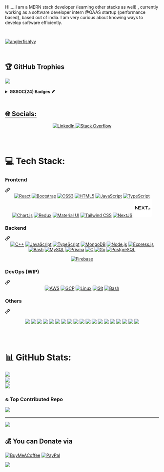 
HI.....I am a MERN stack developer (learning other stacks as well) ,  currently working as a software developer intern @QAAS startup {performance based}, based out of india. I am very curious about knowing ways to develop software efficiently. 

<br/>

<a target="_blank" rel="noopener noreferrer nofollow" href="https://camo.githubusercontent.com/7387babf8ee37d9beb268f4c19565d01cafd5d195172f87cd914b1abf6ed4610/68747470733a2f2f6b6f6d617265762e636f6d2f67687076632f3f757365726e616d653d6a696e64616c70726979616e736875313031266c6162656c3d50726f66696c65253230766965777326636f6c6f723d306537356236267374796c653d666c6174"><img src="https://camo.githubusercontent.com/7387babf8ee37d9beb268f4c19565d01cafd5d195172f87cd914b1abf6ed4610/68747470733a2f2f6b6f6d617265762e636f6d2f67687076632f3f757365726e616d653d6a696e64616c70726979616e736875313031266c6162656c3d50726f66696c65253230766965777326636f6c6f723d306537356236267374796c653d666c6174" alt="anglerfishlyy" data-canonical-src="https://komarev.com/ghpvc/?username=anglerfishlyy&amp;label=Profile%20views&amp;color=0e75b6&amp;style=flat" style="max-width: 100%;"></a>

<br/>

## 🏆 GitHub Trophies
![](https://github-profile-trophy.vercel.app/?username=anglerfishlyy&theme=gruvbox&no-frame=false&no-bg=true&margin-w=4)

<details>	
 <summary><b>GSSOC(24) Badges 🪶</b></summary><br>
<div style='display:flex; align-items:center; gap: 10px;' align='center'><a href="https://gssoc.girlscript.tech/leaderboard">
<img src="https://raw.githubusercontent.com/girlscript/gssoc-website-new/main/public/badges/postman.png" width="100px" height="100px" />
   <img src="https://github.com/girlscript/gssoc-website-new/blob/main/public/badges/1.png" width="100px" height="100px" />
  <img src="https://github.com/girlscript/gssoc-website-new/blob/main/public/badges/2.png" width="100px" height="100px" />
  <img src="https://github.com/girlscript/gssoc-website-new/blob/main/public/badges/3.png" width="100px" height="100px" />
 
</div>

</details>

<br/>

## 🌐 Socials:

<p align="center">
  <a href="https://linkedin.com/in/kavya-s-7ab889311">
    <img src="https://img.shields.io/badge/LinkedIn-%230077B5.svg?logo=linkedin&logoColor=white" alt="LinkedIn" />
  </a>
  <a href="https://stackoverflow.com/users/28338641">
    <img src="https://img.shields.io/badge/-Stackoverflow-FE7A16?logo=stack-overflow&logoColor=white" alt="Stack Overflow" />
  </a>
</p>


<br/>
<br/>

# 💻 Tech Stack:

<td valign="top" width="33%">
<div class="markdown-heading" dir="auto"><h3 class="heading-element" dir="auto">Frontend</h3><a id="user-content-frontend" class="anchor" aria-label="Permalink: Frontend" href="#frontend"><svg class="octicon octicon-link" viewBox="0 0 16 16" version="1.1" width="16" height="16" aria-hidden="true"><path d="m7.775 3.275 1.25-1.25a3.5 3.5 0 1 1 4.95 4.95l-2.5 2.5a3.5 3.5 0 0 1-4.95 0 .751.751 0 0 1 .018-1.042.751.751 0 0 1 1.042-.018 1.998 1.998 0 0 0 2.83 0l2.5-2.5a2.002 2.002 0 0 0-2.83-2.83l-1.25 1.25a.751.751 0 0 1-1.042-.018.751.751 0 0 1-.018-1.042Zm-4.69 9.64a1.998 1.998 0 0 0 2.83 0l1.25-1.25a.751.751 0 0 1 1.042.018.751.751 0 0 1 .018 1.042l-1.25 1.25a3.5 3.5 0 1 1-4.95-4.95l2.5-2.5a3.5 3.5 0 0 1 4.95 0 .751.751 0 0 1-.018 1.042.751.751 0 0 1-1.042.018 1.998 1.998 0 0 0-2.83 0l-2.5 2.5a1.998 1.998 0 0 0 0 2.83Z"></path></svg></a></div>
<div align="center" dir="auto">  
<a href="https://reactjs.org/" rel="nofollow"><img src="https://camo.githubusercontent.com/cc4e0bd91b89404a61e0f207ea47434aeb615edec6d4f6bcb7523680d64ea06b/68747470733a2f2f70726f66696c696e61746f722e7269736861762e6465762f736b696c6c732d6173736574732f72656163742d6f726967696e616c2d776f72646d61726b2e737667" alt="React" height="50" data-canonical-src="https://profilinator.rishav.dev/skills-assets/react-original-wordmark.svg" style="max-width: 100%;"></a>  
<a href="https://getbootstrap.com/docs/3.4/javascript/" rel="nofollow"><img src="https://camo.githubusercontent.com/2f576032cf198fdb1a04208f5d796b70174014d17cc6ae5e075342262497591d/68747470733a2f2f70726f66696c696e61746f722e7269736861762e6465762f736b696c6c732d6173736574732f626f6f7473747261702d706c61696e2e737667" alt="Bootstrap" height="50" data-canonical-src="https://profilinator.rishav.dev/skills-assets/bootstrap-plain.svg" style="max-width: 100%;"></a>  
<a href="https://www.w3schools.com/css/" rel="nofollow"><img src="https://camo.githubusercontent.com/d25674e2b5a2c6cc104bd3c1eedab1823d4f8c27cfbd4f36487b140a4e583c4d/68747470733a2f2f70726f66696c696e61746f722e7269736861762e6465762f736b696c6c732d6173736574732f637373332d6f726967696e616c2d776f72646d61726b2e737667" alt="CSS3" height="50" data-canonical-src="https://profilinator.rishav.dev/skills-assets/css3-original-wordmark.svg" style="max-width: 100%;"></a>  
<a href="https://en.wikipedia.org/wiki/HTML5" rel="nofollow"><img src="https://camo.githubusercontent.com/5206020f736992bcb8c69db0378b675c6a0bc868c1d7d7bcb6605bfbbde8ad2b/68747470733a2f2f70726f66696c696e61746f722e7269736861762e6465762f736b696c6c732d6173736574732f68746d6c352d6f726967696e616c2d776f72646d61726b2e737667" alt="HTML5" height="50" data-canonical-src="https://profilinator.rishav.dev/skills-assets/html5-original-wordmark.svg" style="max-width: 100%;"></a>  
<a href="https://www.javascript.com/" rel="nofollow"><img src="https://camo.githubusercontent.com/65e0cf3127cd71af7cf9e4da84a7370bbd445bb949ba9fbb06ee0d3dc7a634fb/68747470733a2f2f70726f66696c696e61746f722e7269736861762e6465762f736b696c6c732d6173736574732f6a6176617363726970742d6f726967696e616c2e737667" alt="JavaScript" height="50" data-canonical-src="https://profilinator.rishav.dev/skills-assets/javascript-original.svg" style="max-width: 100%;"></a>  
<a href="https://www.typescriptlang.org/" rel="nofollow"><img src="https://camo.githubusercontent.com/405525dbbd6a7d294daac1e8d7854f67b776d254ce3156010739a49c58983d50/68747470733a2f2f70726f66696c696e61746f722e7269736861762e6465762f736b696c6c732d6173736574732f747970657363726970742d6f726967696e616c2e737667" alt="TypeScript" height="50" data-canonical-src="https://profilinator.rishav.dev/skills-assets/typescript-original.svg" style="max-width: 100%;"></a>  
<a href="https://www.chartjs.org/" rel="nofollow"><img src="https://camo.githubusercontent.com/683949028c376cab1cf538562095710025584629a46613667f4a3d03d140cfab/68747470733a2f2f70726f66696c696e61746f722e7269736861762e6465762f736b696c6c732d6173736574732f6c6f676f2d7469746c652e737667" alt="Chart.js" height="50" data-canonical-src="https://profilinator.rishav.dev/skills-assets/logo-title.svg" style="max-width: 100%;"></a>  
<a href="https://redux.js.org/" rel="nofollow"><img src="https://camo.githubusercontent.com/b04f52b402c63da4993ebbd48923b8fb542932798d655f859872778a72d97966/68747470733a2f2f70726f66696c696e61746f722e7269736861762e6465762f736b696c6c732d6173736574732f72656475782d6f726967696e616c2e737667" alt="Redux" height="50" data-canonical-src="https://profilinator.rishav.dev/skills-assets/redux-original.svg" style="max-width: 100%;"></a>  
<a href="https://mui.com/" rel="nofollow"><img src="https://camo.githubusercontent.com/256921c934d61b818e412e897169a1d4c16fdeddfe7d039d94836c428aaa8c7a/68747470733a2f2f70726f66696c696e61746f722e7269736861762e6465762f736b696c6c732d6173736574732f6d75692e706e67" alt="Material UI" height="50" data-canonical-src="https://profilinator.rishav.dev/skills-assets/mui.png" style="max-width: 100%;"></a>  
<a href="https://www.tailwindcss.com/" rel="nofollow"><img src="https://camo.githubusercontent.com/1b58f0c0a4e2a2dc890c26e23c69e0489b9baa82e722a1f712da8a53827826fd/68747470733a2f2f70726f66696c696e61746f722e7269736861762e6465762f736b696c6c732d6173736574732f7461696c77696e646373732e737667" alt="Tailwind CSS" height="50" data-canonical-src="https://profilinator.rishav.dev/skills-assets/tailwindcss.svg" style="max-width: 100%;"></a>  
<a href="https://nextjs.org/" rel="nofollow"><img src="https://camo.githubusercontent.com/ce8693d0cf1d18d00424257f2610b1a5f31d97482276c1b7e14c84103aa767cc/68747470733a2f2f70726f66696c696e61746f722e7269736861762e6465762f736b696c6c732d6173736574732f6e6578746a732e706e67" alt="NextJS" height="50" data-canonical-src="https://profilinator.rishav.dev/skills-assets/nextjs.png" style="max-width: 100%;"></a>  
 <a href="https://nextjs.org/" rel="nofollow">
  <img src="https://raw.githubusercontent.com/devicons/devicon/master/icons/nextjs/nextjs-original-wordmark.svg" alt="Next.js" height="50" style="max-width: 100%; background-color: white; padding: 5px; border-radius: 5px;">
</a>


</div>
</td>

<td valign="top" width="33%">
<div class="markdown-heading" dir="auto"><h3 class="heading-element" dir="auto">Backend</h3><a id="user-content-backend" class="anchor" aria-label="Permalink: Backend" href="#backend"><svg class="octicon octicon-link" viewBox="0 0 16 16" version="1.1" width="16" height="16" aria-hidden="true"><path d="m7.775 3.275 1.25-1.25a3.5 3.5 0 1 1 4.95 4.95l-2.5 2.5a3.5 3.5 0 0 1-4.95 0 .751.751 0 0 1 .018-1.042.751.751 0 0 1 1.042-.018 1.998 1.998 0 0 0 2.83 0l2.5-2.5a2.002 2.002 0 0 0-2.83-2.83l-1.25 1.25a.751.751 0 0 1-1.042-.018.751.751 0 0 1-.018-1.042Zm-4.69 9.64a1.998 1.998 0 0 0 2.83 0l1.25-1.25a.751.751 0 0 1 1.042.018.751.751 0 0 1 .018 1.042l-1.25 1.25a3.5 3.5 0 1 1-4.95-4.95l2.5-2.5a3.5 3.5 0 0 1 4.95 0 .751.751 0 0 1-.018 1.042.751.751 0 0 1-1.042.018 1.998 1.998 0 0 0-2.83 0l-2.5 2.5a1.998 1.998 0 0 0 0 2.83Z"></path></svg></a></div>
<div align="center" dir="auto">  
<a href="https://www.cplusplus.com/" rel="nofollow"><img src="https://camo.githubusercontent.com/787f832432b234fc1cef735a0be2e0ac8de34196965c7821fba9ad6f3c43cad6/68747470733a2f2f70726f66696c696e61746f722e7269736861762e6465762f736b696c6c732d6173736574732f63706c7573706c75732d6f726967696e616c2e737667" alt="C++" height="50" data-canonical-src="https://profilinator.rishav.dev/skills-assets/cplusplus-original.svg" style="max-width: 100%;"></a>  
<a href="https://www.javascript.com/" rel="nofollow"><img src="https://camo.githubusercontent.com/65e0cf3127cd71af7cf9e4da84a7370bbd445bb949ba9fbb06ee0d3dc7a634fb/68747470733a2f2f70726f66696c696e61746f722e7269736861762e6465762f736b696c6c732d6173736574732f6a6176617363726970742d6f726967696e616c2e737667" alt="JavaScript" height="50" data-canonical-src="https://profilinator.rishav.dev/skills-assets/javascript-original.svg" style="max-width: 100%;"></a>  
<a href="https://www.typescriptlang.org/" rel="nofollow"><img src="https://camo.githubusercontent.com/405525dbbd6a7d294daac1e8d7854f67b776d254ce3156010739a49c58983d50/68747470733a2f2f70726f66696c696e61746f722e7269736861762e6465762f736b696c6c732d6173736574732f747970657363726970742d6f726967696e616c2e737667" alt="TypeScript" height="50" data-canonical-src="https://profilinator.rishav.dev/skills-assets/typescript-original.svg" style="max-width: 100%;"></a>  
<a href="https://www.mongodb.com/" rel="nofollow"><img src="https://camo.githubusercontent.com/305b765fc6a94dd69510b2d1a5ef22110ef8fb2a9759329210ef4b4aeeb4ed35/68747470733a2f2f70726f66696c696e61746f722e7269736861762e6465762f736b696c6c732d6173736574732f6d6f6e676f64622d6f726967696e616c2d776f72646d61726b2e737667" alt="MongoDB" height="50" data-canonical-src="https://profilinator.rishav.dev/skills-assets/mongodb-original-wordmark.svg" style="max-width: 100%;"></a>  
<a href="https://nodejs.org/" rel="nofollow"><img src="https://camo.githubusercontent.com/9fe2e7edf533287df14c1fe5025f1bdefb0cd4d835c4f9be09bb4b7fdf9a6209/68747470733a2f2f70726f66696c696e61746f722e7269736861762e6465762f736b696c6c732d6173736574732f6e6f64656a732d6f726967696e616c2d776f72646d61726b2e737667" alt="Node.js" height="50" data-canonical-src="https://profilinator.rishav.dev/skills-assets/nodejs-original-wordmark.svg" style="max-width: 100%;"></a>  
<a href="https://expressjs.com/" rel="nofollow"><img src="https://camo.githubusercontent.com/ab2ced3e8439aa106d3dc0c7c8c6e39a5652b7d9d86ad3788dcd16badfe594c9/68747470733a2f2f70726f66696c696e61746f722e7269736861762e6465762f736b696c6c732d6173736574732f657870726573732d6f726967696e616c2d776f72646d61726b2e737667" alt="Express.js" height="50" data-canonical-src="https://profilinator.rishav.dev/skills-assets/express-original-wordmark.svg" style="background-color: white; max-width: 100%;"></a>  
<a href="https://www.gnu.org/software/bash/" rel="nofollow"><img src="https://camo.githubusercontent.com/71cf4603d2300b8525f305bed035f8fa1a2eedde096afca90123fe66b0504cb5/68747470733a2f2f70726f66696c696e61746f722e7269736861762e6465762f736b696c6c732d6173736574732f676e755f626173682d69636f6e2e737667" alt="Bash" height="50" data-canonical-src="https://profilinator.rishav.dev/skills-assets/gnu_bash-icon.svg" style="max-width: 100%;"></a>  
<a href="https://www.mysql.com/" rel="nofollow"><img src="https://camo.githubusercontent.com/ef78c9f37a31cfb4865a0e61aba9bcf02d3e1febffe632f1ce34c43b80817726/68747470733a2f2f70726f66696c696e61746f722e7269736861762e6465762f736b696c6c732d6173736574732f6d7973716c2d6f726967696e616c2d776f72646d61726b2e737667" alt="MySQL" height="50" data-canonical-src="https://profilinator.rishav.dev/skills-assets/mysql-original-wordmark.svg" style="max-width: 100%;"></a>  
<a href="https://www.prisma.io/" rel="nofollow"><img src="https://camo.githubusercontent.com/acaac782d9d3e4b61931fbbb7c4b93c6d79917c725aec9738562b07a332d883a/68747470733a2f2f70726f66696c696e61746f722e7269736861762e6465762f736b696c6c732d6173736574732f707269736d612e706e67" alt="Prisma" height="50" data-canonical-src="https://profilinator.rishav.dev/skills-assets/prisma.png" style="max-width: 100%;"></a>  
<a href="https://www.cprogramming.com/" rel="nofollow"><img src="https://camo.githubusercontent.com/903559f215fe037c428dc08873ec5b80f94708b885c7192f70fb7be7f9331ee2/68747470733a2f2f70726f66696c696e61746f722e7269736861762e6465762f736b696c6c732d6173736574732f632d6f726967696e616c2e737667" alt="C" height="50" data-canonical-src="https://profilinator.rishav.dev/skills-assets/c-original.svg" style="max-width: 100%;"></a>  
<a href="https://go.dev/" rel="nofollow"><img src="https://camo.githubusercontent.com/8e9173962f376d3d3de2ec9e2e073681cbdb0720d2ac5b19ac685adbbdada10c/68747470733a2f2f70726f66696c696e61746f722e7269736861762e6465762f736b696c6c732d6173736574732f676f2d6f726967696e616c2e737667" alt="Go" height="50" data-canonical-src="https://profilinator.rishav.dev/skills-assets/go-original.svg" style="max-width: 100%;"></a>  
<a href="https://www.postgresql.org/" rel="nofollow"><img src="https://camo.githubusercontent.com/1b075797b58c21a978308d69118c896a91893058c8d1ec6b065fa606b852e8f2/68747470733a2f2f70726f66696c696e61746f722e7269736861762e6465762f736b696c6c732d6173736574732f706f737467726573716c2d6f726967696e616c2d776f72646d61726b2e737667" alt="PostgreSQL" height="50" data-canonical-src="https://profilinator.rishav.dev/skills-assets/postgresql-original-wordmark.svg" style="max-width: 100%;"></a>  

<a href="https://firebase.google.com/" rel="nofollow"><img src="https://camo.githubusercontent.com/fc7f64866221124100eb5980d9cb7e23fc0487be20d8dcdf61a03317c26bdc86/68747470733a2f2f70726f66696c696e61746f722e7269736861762e6465762f736b696c6c732d6173736574732f66697265626173652e706e67" alt="Firebase" height="50" data-canonical-src="https://profilinator.rishav.dev/skills-assets/firebase.png" style="max-width: 100%;"></a>  
 
</div>
</td>

<td valign="top" width="33%">
<div class="markdown-heading" dir="auto"><h3 class="heading-element" dir="auto">DevOps (WIP)</h3><a id="user-content-devops" class="anchor" aria-label="Permalink: DevOps" href="#devops"><svg class="octicon octicon-link" viewBox="0 0 16 16" version="1.1" width="16" height="16" aria-hidden="true"><path d="m7.775 3.275 1.25-1.25a3.5 3.5 0 1 1 4.95 4.95l-2.5 2.5a3.5 3.5 0 0 1-4.95 0 .751.751 0 0 1 .018-1.042.751.751 0 0 1 1.042-.018 1.998 1.998 0 0 0 2.83 0l2.5-2.5a2.002 2.002 0 0 0-2.83-2.83l-1.25 1.25a.751.751 0 0 1-1.042-.018.751.751 0 0 1-.018-1.042Zm-4.69 9.64a1.998 1.998 0 0 0 2.83 0l1.25-1.25a.751.751 0 0 1 1.042.018.751.751 0 0 1 .018 1.042l-1.25 1.25a3.5 3.5 0 1 1-4.95-4.95l2.5-2.5a3.5 3.5 0 0 1 4.95 0 .751.751 0 0 1-.018 1.042.751.751 0 0 1-1.042.018 1.998 1.998 0 0 0-2.83 0l-2.5 2.5a1.998 1.998 0 0 0 0 2.83Z"></path></svg></a></div>
<div align="center" dir="auto">  
<a href="https://aws.amazon.com/" rel="nofollow"><img src="https://camo.githubusercontent.com/7cc238819bb02cd2461d626d759a627db56f493f2da5b6fc2487f0ef7a331601/68747470733a2f2f70726f66696c696e61746f722e7269736861762e6465762f736b696c6c732d6173736574732f616d617a6f6e77656273657276696365732d6f726967696e616c2d776f72646d61726b2e737667" alt="AWS" height="50" data-canonical-src="https://profilinator.rishav.dev/skills-assets/amazonwebservices-original-wordmark.svg" style="max-width: 100%;"></a>  
<a href="https://cloud.google.com/" rel="nofollow"><img src="https://camo.githubusercontent.com/8636a0121ffe618fdb629f5fda28e237c264c7ca7d1add29f0525fe6522a033b/68747470733a2f2f70726f66696c696e61746f722e7269736861762e6465762f736b696c6c732d6173736574732f676f6f676c655f636c6f75642d69636f6e2e737667" alt="GCP" height="50" data-canonical-src="https://profilinator.rishav.dev/skills-assets/google_cloud-icon.svg" style="max-width: 100%;"></a>  
<a href="https://www.linux.org/" rel="nofollow"><img src="https://camo.githubusercontent.com/7fed9c05084b9ee75b4f1aeb355c5247732ada90f69ff1370c480412ad033381/68747470733a2f2f70726f66696c696e61746f722e7269736861762e6465762f736b696c6c732d6173736574732f6c696e75782d6f726967696e616c2e737667" alt="Linux" height="50" data-canonical-src="https://profilinator.rishav.dev/skills-assets/linux-original.svg" style="max-width: 100%;"></a>  
<a href="https://github.com/"><img src="https://camo.githubusercontent.com/042470c75cf323698a4221a5f3fc172780ee482da38c3b99b7c1073fb6c66725/68747470733a2f2f70726f66696c696e61746f722e7269736861762e6465762f736b696c6c732d6173736574732f6769742d73636d2d69636f6e2e737667" alt="Git" height="50" data-canonical-src="https://profilinator.rishav.dev/skills-assets/git-scm-icon.svg" style="max-width: 100%;"></a>  
<a href="https://www.gnu.org/software/bash/" rel="nofollow"><img src="https://camo.githubusercontent.com/71cf4603d2300b8525f305bed035f8fa1a2eedde096afca90123fe66b0504cb5/68747470733a2f2f70726f66696c696e61746f722e7269736861762e6465762f736b696c6c732d6173736574732f676e755f626173682d69636f6e2e737667" alt="Bash" height="50" data-canonical-src="https://profilinator.rishav.dev/skills-assets/gnu_bash-icon.svg" style="max-width: 100%;"></a>  
 </div>
</td>

<div class="markdown-heading" dir="auto"><h3 class="heading-element" dir="auto">Others</h3><a id="user-content-backend" class="anchor" aria-label="Permalink: Backend" href="#backend"><svg class="octicon octicon-link" viewBox="0 0 16 16" version="1.1" width="16" height="16" aria-hidden="true"><path d="m7.775 3.275 1.25-1.25a3.5 3.5 0 1 1 4.95 4.95l-2.5 2.5a3.5 3.5 0 0 1-4.95 0 .751.751 0 0 1 .018-1.042.751.751 0 0 1 1.042-.018 1.998 1.998 0 0 0 2.83 0l2.5-2.5a2.002 2.002 0 0 0-2.83-2.83l-1.25 1.25a.751.751 0 0 1-1.042-.018.751.751 0 0 1-.018-1.042Zm-4.69 9.64a1.998 1.998 0 0 0 2.83 0l1.25-1.25a.751.751 0 0 1 1.042.018.751.751 0 0 1 .018 1.042l-1.25 1.25a3.5 3.5 0 1 1-4.95-4.95l2.5-2.5a3.5 3.5 0 0 1 4.95 0 .751.751 0 0 1-.018 1.042.751.751 0 0 1-1.042.018 1.998 1.998 0 0 0-2.83 0l-2.5 2.5a1.998 1.998 0 0 0 0 2.83Z"></path></svg></a></div>

<p align="center"> <img src="https://img.shields.io/badge/Windows%20Terminal-%234D4D4D.svg?style=for-the-badge&logo=windows-terminal&logoColor=white" /> <img src="https://img.shields.io/badge/python-3670A0?style=for-the-badge&logo=python&logoColor=ffdd54" /> <img src="https://img.shields.io/badge/java-%23ED8B00.svg?style=for-the-badge&logo=openjdk&logoColor=white" /> <img src="https://img.shields.io/badge/firebase-%23039BE5.svg?style=for-the-badge&logo=firebase" /> <img src="https://img.shields.io/badge/Render-%46E3B7.svg?style=for-the-badge&logo=render&logoColor=white" /> <img src="https://img.shields.io/badge/vercel-%23000000.svg?style=for-the-badge&logo=vercel&logoColor=white" /> <img src="https://img.shields.io/badge/chakra-%234ED1C5.svg?style=for-the-badge&logo=chakraui&logoColor=white" /> <img src="https://img.shields.io/badge/django-%23092E20.svg?style=for-the-badge&logo=django&logoColor=white" /> <img src="https://img.shields.io/badge/NPM-%23CB3837.svg?style=for-the-badge&logo=npm&logoColor=white" /> <img src="https://img.shields.io/badge/JWT-black?style=for-the-badge&logo=JSON%20web%20tokens" /> <img src="https://img.shields.io/badge/Supabase-3ECF8E?style=for-the-badge&logo=supabase&logoColor=white" /> <img src="https://img.shields.io/badge/MongoDB-%234ea94b.svg?style=for-the-badge&logo=mongodb&logoColor=white" /> <img src="https://img.shields.io/badge/Canva-%2300C4CC.svg?style=for-the-badge&logo=Canva&logoColor=white" /> <img src="https://img.shields.io/badge/Dribbble-EA4C89?style=for-the-badge&logo=dribbble&logoColor=white" /> <img src="https://img.shields.io/badge/figma-%23F24E1E.svg?style=for-the-badge&logo=figma&logoColor=white" /> <img src="https://img.shields.io/badge/Framer-black?style=for-the-badge&logo=framer&logoColor=blue" /> <img src="https://img.shields.io/badge/Notion-%23000000.svg?style=for-the-badge&logo=notion&logoColor=white" /> <img src="https://img.shields.io/badge/Babel-F9DC3e?style=for-the-badge&logo=babel&logoColor=black" /> <img src="https://img.shields.io/badge/Postman-FF6C37?style=for-the-badge&logo=postman&logoColor=white" /> </p>
<br/><br/>

# 📊 GitHub Stats:
![](https://github-readme-stats.vercel.app/api?username=anglerfishlyy&theme=dark&hide_border=false&include_all_commits=true&count_private=true)<br/>
![](https://nirzak-streak-stats.vercel.app/?user=anglerfishlyy&theme=dark&hide_border=false)<br/>
![](https://github-readme-stats.vercel.app/api/top-langs/?username=anglerfishlyy&theme=dark&hide_border=false&include_all_commits=true&count_private=true&layout=compact)


### 🔝 Top Contributed Repo
![](https://github-contributor-stats.vercel.app/api?username=anglerfishlyy&limit=5&theme=dark&combine_all_yearly_contributions=true)

---
[![](https://visitcount.itsvg.in/api?id=anglerfishlyy&icon=5&color=1)](https://visitcount.itsvg.in)

  ## 💰 You can Donate via
  [![BuyMeACoffee](https://img.shields.io/badge/Buy%20Me%20a%20Coffee-ffdd00?style=for-the-badge&logo=buy-me-a-coffee&logoColor=black)](https://buymeacoffee.com/kavyasam) [![PayPal](https://img.shields.io/badge/PayPal-00457C?style=for-the-badge&logo=paypal&logoColor=white)](https://paypal.me/@seomagic7) 

  <a href="https://visitcount.itsvg.in">
  <img src="https://visitcount.itsvg.in/api?id=sam&label=Profile%20Views&color=2&pretty=true" />
</a>
